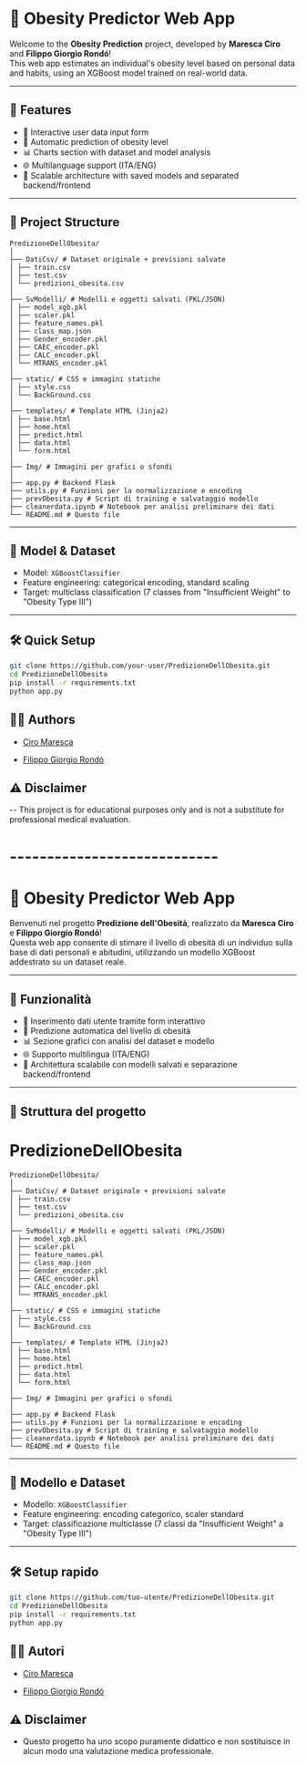 # 🧠 Obesity Predictor Web App

Welcome to the **Obesity Prediction** project, developed by **Maresca Ciro** and **Filippo Giorgio Rondó**!  
This web app estimates an individual's obesity level based on personal data and habits, using an XGBoost model trained on real-world data.

---

## 🚀 Features

- 🧾 Interactive user data input form  
- 🤖 Automatic prediction of obesity level  
- 📊 Charts section with dataset and model analysis  
- 🌐 Multilanguage support (ITA/ENG)  
- 💾 Scalable architecture with saved models and separated backend/frontend  

---

## 📁 Project Structure

```
PredizioneDellObesita/
│
├── DatiCsv/ # Dataset originale + previsioni salvate
│ ├── train.csv
│ ├── test.csv
│ └── predizioni_obesita.csv
│
├── SvModelli/ # Modelli e oggetti salvati (PKL/JSON)
│ ├── model_xgb.pkl
│ ├── scaler.pkl
│ ├── feature_names.pkl
│ ├── class_map.json
│ ├── Gender_encoder.pkl
│ ├── CAEC_encoder.pkl
│ ├── CALC_encoder.pkl
│ └── MTRANS_encoder.pkl
│
├── static/ # CSS e immagini statiche
│ ├── style.css
│ └── BackGround.css
│
├── templates/ # Template HTML (Jinja2)
│ ├── base.html
│ ├── home.html
│ ├── predict.html
│ ├── data.html
│ └── form.html
│
├── Img/ # Immagini per grafici o sfondi
│
├── app.py # Backend Flask
├── utils.py # Funzioni per la normalizzazione e encoding
├── prevObesita.py # Script di training e salvataggio modello
├── cleanerdata.ipynb # Notebook per analisi preliminare dei dati
└── README.md # Questo file
```

---

## 🧪 Model & Dataset

- Model: `XGBoostClassifier`  
- Feature engineering: categorical encoding, standard scaling  
- Target: multiclass classification (7 classes from "Insufficient Weight" to "Obesity Type III")  

---

## 🛠️ Quick Setup

```bash
git clone https://github.com/your-user/PredizioneDellObesita.git
cd PredizioneDellObesita
pip install -r requirements.txt
python app.py
```

## 👨‍💻 Authors

- [Ciro Maresca](https://github.com/CyrusVII)
  
- [Filippo Giorgio Rondó](https://linktr.ee/filippogiorgiorondo)

## ⚠️ Disclaimer
-- This project is for educational purposes only and is not a substitute for professional medical evaluation.



# ----------------------------

# 🧠 Obesity Predictor Web App

Benvenuti nel progetto **Predizione dell'Obesità**, realizzato da **Maresca Ciro** e **Filippo Giorgio Rondó**!  
Questa web app consente di stimare il livello di obesità di un individuo sulla base di dati personali e abitudini, utilizzando un modello XGBoost addestrato su un dataset reale.

---

## 🚀 Funzionalità

- 🧾 Inserimento dati utente tramite form interattivo
- 🤖 Predizione automatica del livello di obesità
- 📊 Sezione grafici con analisi del dataset e modello
- 🌐 Supporto multilingua (ITA/ENG)
- 💾 Architettura scalabile con modelli salvati e separazione backend/frontend

---

## 📁 Struttura del progetto

# PredizioneDellObesita
```
PredizioneDellObesita/
│
├── DatiCsv/ # Dataset originale + previsioni salvate
│ ├── train.csv
│ ├── test.csv
│ └── predizioni_obesita.csv
│
├── SvModelli/ # Modelli e oggetti salvati (PKL/JSON)
│ ├── model_xgb.pkl
│ ├── scaler.pkl
│ ├── feature_names.pkl
│ ├── class_map.json
│ ├── Gender_encoder.pkl
│ ├── CAEC_encoder.pkl
│ ├── CALC_encoder.pkl
│ └── MTRANS_encoder.pkl
│
├── static/ # CSS e immagini statiche
│ ├── style.css
│ └── BackGround.css
│
├── templates/ # Template HTML (Jinja2)
│ ├── base.html
│ ├── home.html
│ ├── predict.html
│ ├── data.html
│ └── form.html
│
├── Img/ # Immagini per grafici o sfondi
│
├── app.py # Backend Flask
├── utils.py # Funzioni per la normalizzazione e encoding
├── prevObesita.py # Script di training e salvataggio modello
├── cleanerdata.ipynb # Notebook per analisi preliminare dei dati
└── README.md # Questo file
```

---

## 🧪 Modello e Dataset

- Modello: `XGBoostClassifier`
- Feature engineering: encoding categorico, scaler standard
- Target: classificazione multiclasse (7 classi da "Insufficient Weight" a "Obesity Type III")

---

## 🛠️ Setup rapido

```bash
git clone https://github.com/tuo-utente/PredizioneDellObesita.git
cd PredizioneDellObesita
pip install -r requirements.txt
python app.py
```

## 👨‍💻 Autori

- [Ciro Maresca](https://github.com/CyrusVII)

- [Filippo Giorgio Rondó](https://linktr.ee/filippogiorgiorondo)

## ⚠️ Disclaimer

- Questo progetto ha uno scopo puramente didattico e non sostituisce in alcun modo una valutazione medica professionale.

